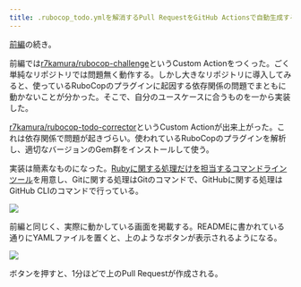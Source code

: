 ```yaml
---
title: .rubocop_todo.ymlを解消するPull RequestをGitHub Actionsで自動生成する (後編)
---
```

[前編](https://r7kamura.com/articles/2022-05-13-rubocop-challenge)の続き。

前編では[r7kamura/rubocop-challenge](https://github.com/r7kamura/rubocop-challenge)というCustom Actionをつくった。ごく単純なリポジトリでは問題無く動作する。しかし大きなリポジトリに導入してみると、使っているRuboCopのプラグインに起因する依存関係の問題でまともに動かないことが分かった。そこで、自分のユースケースに合うものを一から実装した。

[r7kamura/rubocop-todo-corrector](https://github.com/r7kamura/rubocop-todo-corrector)というCustom Actionが出来上がった。これは依存関係で問題が起きづらい。使われているRuboCopのプラグインを解析し、適切なバージョンのGem群をインストールして使う。

実装は簡素なものになった。[Rubyに関する処理だけを担当するコマンドラインツール](https://github.com/r7kamura/rubocop_todo_corrector)を用意し、Gitに関する処理はGitのコマンドで、GitHubに関する処理はGitHub CLIのコマンドで行っている。

![](https://lh3.googleusercontent.com/docs/ADP-6oGW14FHnAsOw9JlNJipyL-Af4I2RDitd3gxcJjv2F7_GlZpFIyTEAuf2IahpqwcVZdaMyjpFuxvahWdnS5ALvpkOkuhhXupYdWyTyCZkfmr3IMoEll6gF8nB8Veqn-_B_i0_lZHfxbr1CYyF0AhcBjsI-ePqgOOBIJrzz7acIyv5p7mGJvkS3lkIAPpxvCnsJhka8_eHYqBriJSq9kSqO8YeBaj3CgmId2dbaazgQ3iEViE2Ytc1uXyYKOCwEk4dKNXOsDEmEK4EcNularUWFR9GlNe0DLoSm0A3PGZjGRGVoI2xoVszMc7AaB3Qv5Ky6tYHA1GgS-vv-ZHR-w1nrmRhld9Rmo3msLiOVOsU5iS6bZ4FSc4ndBauBVZPjJwAHkHWkoex7h9bTLrcU9xzcB9uqY2uhNQVD88bdkcgOJpMuLY5eAxazf3CHnjP7WAIe-Blxbl-KIxSj4KiE8cpyQwodQ8eOmYXVSwdZqI3Cd_tXOtK82iWq4A5O5MNCWnhEfntPzSJUu_ZBWzRiQgEnPwOH0HP23qNrHswzTpZEY7QytPCIiS1Fj8PYKNpQgK99jUX4WN2uktJeVlgbDLcd3kgcPc2gEFJIS74B9ohxCRNMZCYytNxWn_vFMf9Eb-ZJtIYQ51ufQk2A9g8yllPIWIB4HteaaHV52pSbz5i9n0p4cRnRZoqVZmqQJMq6Q-00NERWcbrjOJqCoq5l86tuRaxdsB1bXVyhqSEeTXWdXTeZx-jt1XWYo1GuodktP8RMn9IfChSfKzDVXfPWgDRnBHEkHqyUJftoo3JHb_u4EuchQtw-bfUsUNRDoAn-tDFrO4nKIGeH9Ve6climN3NB698fi78ERveDTvM7u-e2-ehpb2hTqs4oXEQfQ1_1m9qnpvT9hjh_4wKd5bM9aKEcicWP9ZUAJ8TPCW5VNhO6OeU2wX7eMuF8foi-hMoCT7SetICOycDiXmeBZAUf7ri3fWFCH2p1tUnR8yziWYl2uqxHEuyFIVyxZBlJn2s-Cd8PhsscNUdj4HYrLxgQFwNNsEMr9NEfhtYyNbFf9Ajs2BCW7gv_oOlbQ-iC2POZECDdIyzdECVBi29Hxjg9YNs6cnzdfdfePrF_5R3DAvfHk8rTbU7wadiOBZ4c2IfbaU3jhqlbE1K8nqxglR5KxSI3tzHPki_sB-VtnhY--tYmSnMlKWBZvhHiz2J7F4h2YO1qXSwgOtoSi8YX0bunZDc4s1SuzarTx_HJxoTk63Vh9VyWvf)

前編と同じく、実際に動かしている画面を掲載する。READMEに書かれている通りにYAMLファイルを置くと、上のようなボタンが表示されるようになる。

![](https://lh3.googleusercontent.com/docs/ADP-6oFDCr8sqjRwIIiCh0zmZtqqqEl7chP0PfZFK5B8mnWZM7GZKTKk4nLAotFixHDDyOJgmmLR2WhLHTsquYkAj6Nulhs-_EwlGPFrjDufv0ohh_GxLqiZ5yTutgSiICSClTw4diJZUyy7yIK1SBu_ZGIpgOPgTJroXs3r-YxAblFgYLLOXaivdjmgGvqYVa0zYvIRxlTNJJAD_dGtVLUZ9iYnm2760Op1j670fFJTrItRGjwtG1Byko3avCkfgXbeBlH-aRoZn_5nVcdb3wAK3lggd8R4XmMs5tAcHKnQW8ACivd3VMtzLUvsFLZf4JHC_LrgHf7KZEUiVTPxlJvXVVYeCEvxhtAVkR98Kv6dXnABzo8NSxqdH7Lu-met4x-fWqUuO5r74XhOv2RNRdgNUVR-ecqL3ojFhB8ziLNOB6w6BioP_5MXnMuydnLUA_26mq0lBi30hFBuMF2qVzTdgLMAEfvYGNezFNrvHlVHKbnJYgsU9u-ljW9szp2nGmQ-rbbXkX0KZE1lEi_tG6qUswyycb3j_9S29RSMGpYtf4Ao5KFvkD1CiVsIjSiGJLX7jZ2Ya5fhOP310Os40lLSWDbd1pcASlZ1XQkFycMBS-biYvcCbNjvVBSIAkNQtWpJX9E1p_Bof0_Hbs-Fi6vgyDL0142kX7NFS1rOaeFLOS2flJZpvJr5vrPHJS6oYhBilorcBfPAwAuGNqjD_twBDJgGuMNX_8aHx7iUMr_CKyioK0Q1tLt4lKUpcoLRqRZLVXae_J4116drz5joChvdXpeaxEppz5Ais6H3kHqCAZjR81-bf4D16NiaIxTUFg5S9q0gzW3ZouKaSHRwtx6NLaynnrNavv83rAzCzPywKjuyvbj-aBrbu8jdex1d0JaCvs4uSP-aE6jNjT3Ac4j8Y3qG_6aPucBqVJd9oyMjZKvj7QE9E0ed31Y5RD55dAtrmJQI0UzsYParm57aq8XRYOxZ2n9rnpF0p22mvA798x4QckJMiup59AVSfcG5CDI62HXdlVtFEy6-7VWqRBtxS3kILrZUVxzOTjhp6F1AK6Xt_vpW9eMq4rAOQeyS6H8iFNZiyBSnbTVICP0iThAx1yzhBf9HLtEswND1RKiKcWiJCrFJHwynevVIC7NsrVdCtF06pFoJC8xEMYwQ8qi0DkB_cYqVPtss3kipFmIPlsL98rQE79V1VMn5GWJXWPR5cFnjGBhmKdOO6k3fodtVtlxCTYTOq5TcLck94aTEiKTkny5q)

ボタンを押すと、1分ほどで上のPull Requestが作成される。
